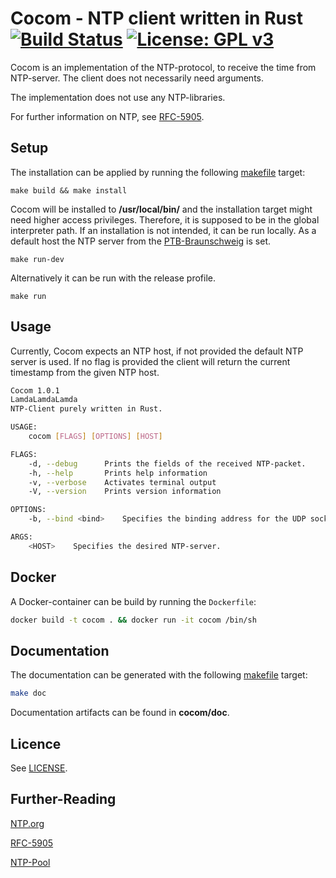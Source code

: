 # Cocom - NTP client written in Rust [![Build Status](https://travis-ci.com/LamdaLamdaLamda/cocom.svg?branch=main)](https://travis-ci.com/LamdaLamdaLamda/cocom) [![License: GPL v3](https://img.shields.io/badge/License-GPL%20v3-blue.svg)](http://www.gnu.org/licenses/gpl-3.0)


Cocom is an implementation of the NTP-protocol, to receive 
the time from NTP-server. The client does not necessarily need arguments.

The implementation does not use any NTP-libraries.

For further information on NTP, see [RFC-5905](https://tools.ietf.org/html/rfc5905#section-7).

## Setup
The installation can be applied by running the following [makefile](makefile) target:

```
make build && make install 
```

Cocom will be installed to **/usr/local/bin/** and the installation target might need higher access privileges. Therefore, it is supposed to be in the global interpreter path. 
If an installation is not intended, it can be run locally. As a default host the NTP
server from the [PTB-Braunschweig](https://www.ptb.de) is set.

```
make run-dev
```

Alternatively it can be run with the release profile.

```
make run
```

## Usage

Currently, Cocom expects an NTP host, if not provided the default NTP server is used. If no flag is provided the client will
 return the current timestamp from the given NTP host.

```sh
Cocom 1.0.1
LamdaLamdaLamda
NTP-Client purely written in Rust.

USAGE:
    cocom [FLAGS] [OPTIONS] [HOST]

FLAGS:
    -d, --debug      Prints the fields of the received NTP-packet.
    -h, --help       Prints help information
    -v, --verbose    Activates terminal output
    -V, --version    Prints version information

OPTIONS:
    -b, --bind <bind>    Specifies the binding address for the UDP socket. The following format is required; [IP]:[PORT]

ARGS:
    <HOST>    Specifies the desired NTP-server.
```
## Docker

A Docker-container can be build by running the `Dockerfile`:

```sh
docker build -t cocom . && docker run -it cocom /bin/sh
```

## Documentation

The documentation can be generated with the following [makefile](makefile) target:

```sh
make doc
```

Documentation artifacts can be found in **cocom/doc**.

## Licence

See [LICENSE](LICENSE).

## Further-Reading

[NTP.org](http://www.ntp.org/) 

[RFC-5905](https://tools.ietf.org/html/rfc5905#section-7)

[NTP-Pool](https://www.ntppool.org/en/)